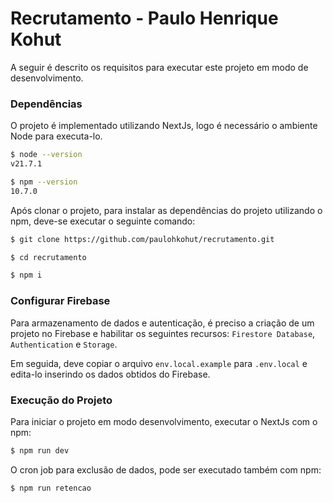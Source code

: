 # Recrutamento - Paulo Henrique Kohut

A seguir é descrito os requisitos para executar este projeto em modo de desenvolvimento.

### Dependências

O projeto é implementado utilizando NextJs, logo é necessário o ambiente Node para executa-lo.

```bash
$ node --version
v21.7.1

$ npm --version
10.7.0
```

Após clonar o projeto, para instalar as dependências do projeto utilizando o npm, deve-se executar o seguinte comando:

```bash
$ git clone https://github.com/paulohkohut/recrutamento.git

$ cd recrutamento

$ npm i
```

### Configurar Firebase

Para armazenamento de dados e autenticação, é preciso a criação de um projeto no Firebase e habilitar os seguintes recursos: `Firestore Database`, `Authentication` e `Storage`.

Em seguida, deve copiar o arquivo `env.local.example` para `.env.local` e edita-lo inserindo os dados obtidos do Firebase.

### Execução do Projeto

Para iniciar o projeto em modo desenvolvimento, executar o NextJs com o npm:

```bash
$ npm run dev
```

O cron job para exclusão de dados, pode ser executado também com npm:

```bash
$ npm run retencao
```
